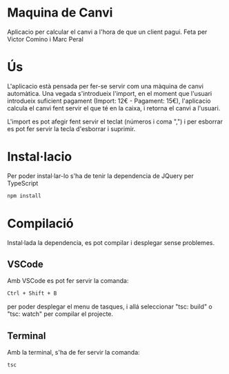 # Maquina de Canvi 
Aplicacio per calcular el canvi a l'hora de que un client pagui. Feta per Victor Comino i Marc Peral

# Ús
L'aplicacio està pensada per fer-se servir com una màquina de canvi automàtica. Una vegada s'introdueix l'import, en el moment que l'usuari introdueix suficient pagament (Import: 12€ - Pagament: 15€), l'aplicacio calcula el canvi fent servir el que té en la caixa, i retorna el canvi a l'usuari.

L'import es pot afegir fent servir el teclat (números i coma ",") i per esborrar es pot fer servir la tecla d'esborrar i suprimir.

# Instal·lacio
Per poder instal·lar-lo s'ha de tenir la dependencia de JQuery per TypeScript
```bash
npm install
```
# Compilació
Instal·lada la dependencia, es pot compilar i desplegar sense problemes.
## VSCode
Amb VSCode es pot fer servir la comanda:
```bash
Ctrl + Shift + B
```
per poder desplegar el menu de tasques, i allá seleccionar "tsc: build" o "tsc: watch" per compilar el projecte.

## Terminal
Amb la terminal, s'ha de fer servir la comanda:
```bash
tsc
```

